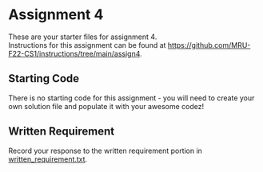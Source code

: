 # Assignment 4

These are your starter files for assignment 4.   
Instructions for this assignment can be found at https://github.com/MRU-F22-CS1/instructions/tree/main/assign4.


## Starting Code

There is no starting code for this assignment - you will need to create your own solution file and populate it with your awesome codez!


## Written Requirement

Record your response to the written requirement portion in [written_requirement.txt](written_requirement.txt).

